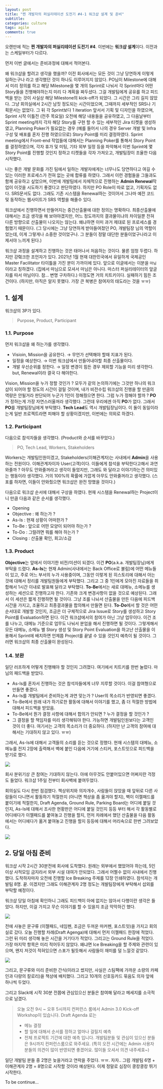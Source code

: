 ```yaml
---
layout: post
title: "찐 개발자의 퍼실리테이션 도전기 #4-1 워크샵 설계 및 준비"
subtitle:  
categories: culture
tags: agile
comments: true
---
```


오랜만에 적는 **찐 개발자의 퍼실리테이션 도전기 #4**. 이번에는 **워크샵 설계**이다. 이전과는 스케일부터가 다르다.


먼저 이번 글에서는 준비과정에 대해서 적어본다.


왜 워크샵을 할려고 생각을 했을까? 이전 회사에서는 모든 것이 그냥 당연하게 이렇게 일하는구나 라고 생각했던 것이 하나도 이루어지지 않았다. PO님이 Milestone에 대해서 미리 정의를 하고 해당 Milestone을 몇 개의 Sprint로 나눠서 각 Sprint마다 어떤 Story들을 진행해야하는지 미리 다 계획을 짜두셨다. 그걸 개발팀에게 공유를 하고 피드백을 받는 것이 사실상 해당 Milestone의 kick-off가 되었다. 그 시간은 그리 길지 않았다. 그냥 회의실에서 2시간 남짓 정도되는 시간이었으며, 그때까지 세부적인 SRS나 기획문서는 없었다. 그 뒤 각 Sprint보다 1 iteration 앞서서 기획 및 디자인을 하였으며, Sprint 시작 이틀전 (전주 목요일) 오전에 해당 내용들을 공유하였고, 그 다음날부터 Sprint meeting까지 각자 해당 Story를 구현 할 수 있는 세부적인 Jira 티켓을 생성하였고, Planning Poker가 필요없는 경우 (예를 들어서 나의 경우 Server 개발 및 Infra 구성 및 배포를 혼자 진행 하였으므로) Story Point를 미리 결정하였다. Sprint meeting에서 Front-end 작업들에 대해서는 Planning Poker를 통해서 Story Point를 결정하였으며, 각자 휴가 및 미팅, 기타 외부 일정 등을 파악해서 이번 Sprint에 몇 Story Point를 진행할 것인지 정하고 티켓들을 각자 가져오고, 개발팀장이 조율한 다음 시작했다.

나는 좋은 개발 문화를 가진 팀에서 일하는 개발자에게는 너무나도 당연하다고 여길 수 있는 이러한 프로세스가 전혀 없는 곳에 합류를 하였다. 그래서 이런 경험들을 그들과도 함께 공유하고 싶었으며, 이번에 개발팀에서 자체적으로 진행하는 **Admin Renewal**작업이 이것을 시도하기 좋겠다고 판단하였다. 하지만 PO Role이 따로 없고, 기획자도 없다. SRS문서도 없다. 그래도 기존 시스템을 Renewal하는 것이어서 그나마 예전 코드 및 동작하는 웹사이트가 SRS 역할을 해줄수 있다.

워크샵에서 진행하면서 만들어지는 중간산출물에 대한 정의는 명확하다. 최종산출물에 대해서는 조금 생각을 해 보아야겠지만, 어느 정도까지의 결과물이냐의 차이일뿐 전혀 다른 방향으로 산출물이 나오지는 않는댜. 왜냐하면 이미 과거 제대로 된 프로세스를 경험했기 때문이다. (그 당시에는 그냥 당연하게 받아들여졌던 PO, 개발팀장 님의 역할이었는데, 이게 그렇게나 소중한 것이었구나. 그 분들이 정말 대단한 분들이었구나라고 이제서야 느끼게 된다.)

워크샵 과정을 설계하고 진행하는 것은 태어나서 처음하는 것이다. 물론 엄청 두렵다. 하지만 강렼크한 조언자가 있다. 2021년 1월 현재 대한민국에서 유일하게 국제공인 Master Facilitator 타이틀을 가진 분이 가까이에 있다. 앞으로 이글에서는 이분을 `마님`이라고 칭하겠다. (집에서 마님으로 모셔서 마님은 아니다. 마스터 퍼실리테이터의 앞글자를 따서 마님이다. 참... 변명 구차하다.) 이정도면 거의 치트키이다. 실패하기 힘든 조건이다. (하지만, 아직은 알지 못했다. 가장 큰 복병은 참여자의 태도라는 것을 ㅠㅠ)

## 1. 설계

워크샵의 3P가 있다.

> Purpose, Product, Participant


### 1.1. Purpose

먼저 워크샵을 왜 하는가를 생각했다.

- Visioin, Mission을 공유한다. → 무언가 선택해야 할때 지표가 된다.
- 일정을 예상한다. → 이번 워크샵에서 만들어내야할 최종 산출물이다.
- 개발 우선순위를 정한다. → 일정 변경이 힘든 경우 제외할 기능을 미리 생각한다. but, Renewal이라 결국 다 해야한다.



Vision, Mission을 누가 정할 것인가 ? 모두가 같의 논의하기에는 그것만 하나의 워크샵이 되어야 할 정도의 시간이 걸릴 것이며, 내가 비전수립 워크샵의 진행을 할 만큼의 역량은 안될거라 판단되어 누군가 1인이 정해줬으면 한다. 그럼 누가 정해야 할까 ? **PO**가 정하는게 가장 자연스러울꺼라 생각했다. 그런데 우리에겐 아직 **PO**가 없다. 그래서 **PO**를 개발팀장님에게 부탁했다. **Tech Lead**도 역시 개발팀장님이다. 이 둘이 동일이라는게 일반 프로젝트라면 피해야 할 상황이겠지만, 이번에는 의외로 하겠다.

### 1.2. Participant

다음으로 참석자들을 생각했다. (Product와 순서를 바꾸었다.)

> PO, Tech Lead, Workers, Stakeholders

Workers는 개발팀인원이겠고, Stakeholders(이해관계자)는 사내에서 **Admin**을 사용하는 전원이다. 이해관계자이자 User(고객)이다. 이들에게 참석을 부탁한다고해서 과연 와줄까 ? 아무도 안와줄꺼라고 생각이 들었지만, 그래도 와 달라고 이야기하는건 의미있는 행동이라 생각했다. 거의 100%의 확률에 가깝게 아무도 안와줄꺼라고 생각했다. (스포를 하자면, 이들이 안와줬으면 워크샵은 완전 망했을 것이다.)

다음으로 워크샵 순서에 대해서 구상을 하였다. 현재 시스템을 Renewal하는 Project이니 만큼 다음과 같은 순서를 생각했다.

- Opening
- Objective : 왜 하는가 ?
- As-Is : 현재 상황이 어떠한가 ?
- To-Be : 앞으로 어떤 모양이 되어야 하는가 ?
- To-Do : 그럴려면 뭐를 해야 하는가 ?
- Closing : 산출물 확인, 회고/소감

### 1.3. Product

**Objective**는 앞에서 이야기한 비전/미션이 되겠다. 이건 **PO**(a.k.a. 개발팀장님)에게 부탁을 드렸다. **As-Is**는 현재 Admin(사내에서는 Back Office로 불림)에 어떤 메뉴들이 있고, 주로 어느 부서의 누가 사용중이며, 그동안 이렇게 된 히스토리에 대해서 아는 것에 대해서 정리를 개발팀원들에게 부탁했다. 그리고 그 중 1인에게 모아진 자료들을 취합해서 1시간 이내로 발표해 달라고 부탁했다. **To-Be**에서는 새로 대메뉴, 소메뉴를 생성하는 세션으로 진행하고자 한다. 기존와 크게 변경사항이 없을 것으로 예상된다. 그래서 이 세션은 짧게 진행하면 될 것이다. 그냥 조를 나놔서 산출물을 만든 다음에 피드백 시간을 가지고, 조율하고 최종결과물을 합의해서 만들면 된다. **To-Do**에서 할 것은 어떤 순서대로 개발할 것인지, 조금은 더 구체적으로 Jira Issue로 Story를 생성하고 Story Point를 Evaluation하면 된다. 이건 워크샵에서의 참여가 아닌 그냥 업무이다. 이건 조를 나누고, 대메뉴 기준으로 업무도 나눠서 분업을 해서 진행하면 될 것이다. 그렇게해서 모든 대메뉴, 소메뉴 별 Story 생성 및 Story Point Evaluation을 하고난 산출물을 이용해서 Sprint에 배치하면 언제쯤 Project를 끝낼 수 있을 것인지 예측이 될 것이다. 그러면 워크샵의 최종 산출물이 완성된다.

### 1.4. 보완

일단 러프하게 어떻게 진행해야 할 것인지 그려졌다. 여기에서 치트키를 한번 눌렀다. 마님의 패드백을 받았다.

- As-Is를 혼자서 진행하는 것은 참석자들에게 너무 지루할 것이다. 이걸 참여형으로 만들면 좋겠다.
- As-Is를 개발팀에서 준비하는게 과연 맞는가 ? User의 목소리가 반영되면 좋겠다.
- To-Be에서 원래 내가 하기로한 활동에 대해서 이야기를 했고, 좀 더 적절한 방법에 대해서 피드백을 받았음.
- To-Be에서 뭔가 결정 사항에 대해서 합의가 안되면 ? 누가 결정을 할 것인가 ?
- 그 결정을 할 책임자를 미리 생각해둬야 한다. 가능하면 개발팀인원보다는 고객인 것이 더 좋다. 여기서는 고객의 목소리가 더 중요하다. (하지만 난 고객의 참여에 대해서는 기대하지 않고 있다. ㅠㅠ)

그래서, As-Is에 대해서 고객들의 소리를 듣는 것으로 정했다. 현재 시스템의 대메뉴, 소메뉴를 전지 2장에 출력해서 벽에 붙인 다음에 거기에 스티커, 포스트잇으로 피드백을 받기로 했다. 

![](https://raw.githubusercontent.com/DevStarSJ/DevStarSJ.github.io/master/assets/img/post/2021-01-11-facilitation.4.1.jpg)

회사 분위기상 큰 참여는 기대하지 않는다. 아에 아무것도 안붙어있으면 어쩌지란 걱정도 들었다. 워크샵 1주일 전부터 회사벽에 붙여두었다.

회의실도 다시 한번 점검했다. 책상위치와 의자개수, 사람들이 앉았을 때 앞뒤로 다른 사람들이 다니면서 활동하기 적절한지 (아니면 책상을 좀 옮겨야 할지), 벽이 이젤패드를 붙이기에 적절한지, Draft Agenda, Ground Rule, Parking Board는 어디에 붙일 것인지, As-Is에 대해서 조사한 현황판은 어디에 붙일 것인지 등등 부터 해서 각 활동별로 어디에다가 이젤패드를 붙여놓고 진행을 할지, 먼저 차례에서 했던 산출물을 다음 활동에서는 어디에다가 옮겨 붙여놓고 진행을 할지 등등에 대해서 머리속으로 한번 그려보았다.

![](https://raw.githubusercontent.com/DevStarSJ/DevStarSJ.github.io/master/assets/img/post/2021-01-11-facilitation.4.0.jpg)

##  2. 당일 아침 준비

워크샵 시작 2시간 30분전에 회사에 도착했다. 원래는 외부에서 했었어야 하는데, 5인이상 사적모임 금지라서 외부 시설 대여가 안되었다. 그래서 어쩔수 없이 사내에서 진행했다. 도착하자마자 오전에 진행할 Ice Breaking 주제를 12장 인쇄하였다. 참석자는 개발팀 8명. 끝. 이겠지만 그래도 이해관계자 2명 정도는 개발팀장에게 부탁해서 섭외를 부탁할 예정이다.


워크샵 당일 아침에 확인하니 그래도 피드백이 아에 없지는 않아서 다행이란 생각은 들었다. 하지만, 이걸 가지고 무슨 이야기를 할 수 있을지 조금 막막하긴 했다.


![](https://raw.githubusercontent.com/DevStarSJ/DevStarSJ.github.io/master/assets/img/post/2021-01-11-facilitation.4.2.jpg)


전에 사놓은 문구류 (이젤패드, 네임펜, 조금은 두꺼운 마커펜, 포스트잇)을 가지고 회의실로 갔다. 오늘 진행할 차례(Draft Agenga)에 대해서 먼저 이젤패드 한장에 적었다. 그런 뒤 미리 생각해 놓은 시간을 거기다가 적었다. 그리고는 Ground Rule을 적었다. 가장 마지막 항목은 미리 적어두지 않았다. 왜냐면 Ice Breaking을 할 주제와 관련이 있으며, 왠지 저것이 적혀있으면 스포가 될듯해서 사람들이 재미를 덜 느낄것 같았다. 


![](https://raw.githubusercontent.com/DevStarSJ/DevStarSJ.github.io/master/assets/img/post/2021-01-11-facilitation.4.3.jpg)

그리고, 문구류와 미리 준비한 간식(이라고 썼지만, 사실은 스팀팩에 가까운 소량의 카페인과 다량의 칼로리)을 책상에 배치했다. 그리고 10개의 신호등카드 묶음도 의자 앞에 하나씩 두었다.


그리고 Slack에 시작 30분 전쯤에 관심있으신 분들은 참여해 달라고 메세지를 소극적으로 남겼다.

> 오늘 오전 9시 ~ 오후 5시까지 컨퍼런스 룸에서 Admin 3.0 Kick-off Workshop이 있습니다.
> Draft Agenda 로는
> - 메뉴 결정
> - 할 일에 대해서 순서를 정하고 얼마나 걸릴지 예측
> - 전체 프로젝트 기간에 대한 예측
> 입니다. 개발팀분들 및 관심이 있으신 분들은 9시까지 컨퍼런스룸으로 와주세요.
> (특히 오전 시간에는 Admin 사용자 분들의 의견이 많이 반영되면 좋겠어요. 많이들 오셔서 의견 내주세효~)

일단 개발팀 분들 중 2명은 늦을거라고 연락을 주었다. ㅠㅠ. 자자.. 그럼 개발팀 6명 + 이해관계자 2명 = 8명으로 시작할 것이라 예상된다. 이제 정말로 심장이 쿵캉쿵캉 뛰기 시작한다.

To be continue...
